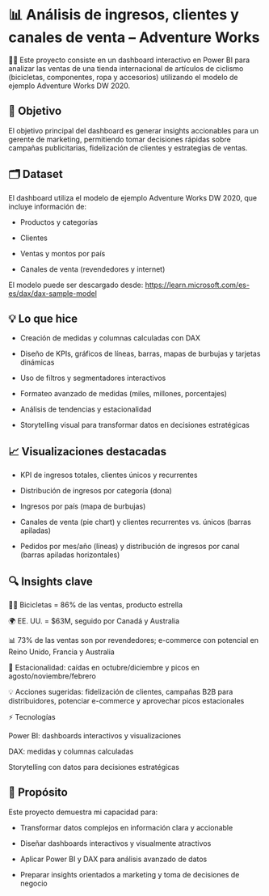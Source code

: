 # 📊 Análisis de ingresos, clientes y canales de venta – Adventure Works

🚴‍♂️ Este proyecto consiste en un dashboard interactivo en Power BI para analizar las ventas de una tienda internacional de artículos de ciclismo (bicicletas, componentes, ropa y accesorios) utilizando el modelo de ejemplo Adventure Works DW 2020.

## 🔹 Objetivo

El objetivo principal del dashboard es generar insights accionables para un gerente de marketing, permitiendo tomar decisiones rápidas sobre campañas publicitarias, fidelización de clientes y estrategias de ventas.

## 🗂 Dataset

El dashboard utiliza el modelo de ejemplo Adventure Works DW 2020, que incluye información de:

* Productos y categorías

* Clientes

* Ventas y montos por país

* Canales de venta (revendedores y internet)

El modelo puede ser descargado desde: https://learn.microsoft.com/es-es/dax/dax-sample-model

## 💡 Lo que hice

* Creación de medidas y columnas calculadas con DAX

* Diseño de KPIs, gráficos de líneas, barras, mapas de burbujas y tarjetas dinámicas

* Uso de filtros y segmentadores interactivos

* Formateo avanzado de medidas (miles, millones, porcentajes)

* Análisis de tendencias y estacionalidad

* Storytelling visual para transformar datos en decisiones estratégicas

## 📈 Visualizaciones destacadas

* KPI de ingresos totales, clientes únicos y recurrentes

* Distribución de ingresos por categoría (dona)

* Ingresos por país (mapa de burbujas)

* Canales de venta (pie chart) y clientes recurrentes vs. únicos (barras apiladas)

* Pedidos por mes/año (líneas) y distribución de ingresos por canal (barras apiladas horizontales)

## 🔍 Insights clave

🚴‍♂️ Bicicletas = 86% de las ventas, producto estrella

🌍 EE. UU. = $63M, seguido por Canadá y Australia

📊 73% de las ventas son por revendedores; e-commerce con potencial en Reino Unido, Francia y Australia

📅 Estacionalidad: caídas en octubre/diciembre y picos en agosto/noviembre/febrero

💡 Acciones sugeridas: fidelización de clientes, campañas B2B para distribuidores, potenciar e-commerce y aprovechar picos estacionales

⚡ Tecnologías

Power BI: dashboards interactivos y visualizaciones

DAX: medidas y columnas calculadas

Storytelling con datos para decisiones estratégicas

## 🎯 Propósito

Este proyecto demuestra mi capacidad para:

* Transformar datos complejos en información clara y accionable

* Diseñar dashboards interactivos y visualmente atractivos

* Aplicar Power BI y DAX para análisis avanzado de datos

* Preparar insights orientados a marketing y toma de decisiones de negocio
